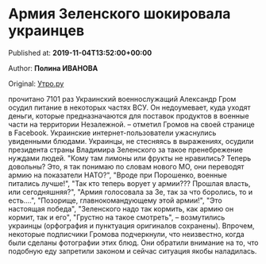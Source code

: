 
# Армия Зеленского шокировала украинцев

Published at: **2019-11-04T13:52:00+00:00**

Author: **Полина ИВАНОВА**

Original: [Утро.ру](https://utro.ru/army/2019/11/04/1423223.shtml)

прочитано 7101 раз
Украинский военнослужащий Александр Гром осудил питание в некоторых частях ВСУ. Он недоумевает, куда уходят деньги, которые предназначаются для поставок продуктов в военные части на территории Незалежной.
– отметил Громов на своей странице в Facebook.
Украинские интернет-пользователи ужаснулись увиденными блюдами. Украинцы, не стесняясь в выражениях, осудили президента страны Владимира Зеленского за такое пренебрежение нуждами людей.
"Кому там лимоны или фрукты не нравились? Теперь довольны? Это, я так понимаю по словам нового МО, они переводят армию на показатели НАТО?", "Вроде при Порошенко, военные питались лучше!", "Так кто теперь ворует у армии??? Прошлая власть, или сегодняшняя?", "Армия голосовала за Зе, так за что боролись, то и есть....", "Позорище, главнокомандующему этой армии!", "Это настоящая победа", "Зеленского надо так кормить, как армию он кормит, так и его", "Грустно на такое смотреть", – возмутились украинцы (орфография и пунктуация оригиналов сохранены).
Впрочем, некоторые подписчики Громова подчеркнули, что неизвестно, когда были сделаны фотографии этих блюд. Они обратили внимание на то, что подобную еду запретили законом и сейчас ситуация якобы наладилась.
